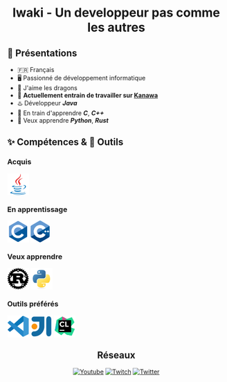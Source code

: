 
<div align="center">
    <h1> Iwaki - Un developpeur pas comme les autres </h1>
</div>

<h2> 👋 Présentations</h2>

- 🇫🇷 Français
- 🖥️ Passionné de développement informatique
- 🐲 J'aime les dragons
- 🌸 <b>Actuellement entrain de travailler sur <a href="https://kanawa.fr">Kanawa</a></b>
- ♨️ Développeur ***Java***
- 🧠 En train d'apprendre ***C***, ***C++***
- 🧩 Veux apprendre ***Python***, ***Rust***

## ✨ Compétences & 🔧 Outils

### Acquis

<p align="left">
<img align="center" src="./resources/java-original.png" alt="Java" height="50" width="50"/>
</p>

### En apprentissage

<p align="left">
<img align="center" src="./resources/c-original.png" alt="C" height="50" width="50"/>
<img align="center" src="./resources/cpp-original.png" alt="C++" height="50" width="44"/>
</p>

### Veux apprendre

<p align="left">
<img align="center" src="./resources/rust-original.png" alt="Python" height="50" width="50"/>
<img align="center" src="./resources/python-original.png" alt="Python" height="50" width="50"/>
</p>

### Outils préférés

<p align="left">
<img align="center" src="./resources/vscode-original.png" alt="Visual Studio Code" height="50" width="50"/>
<img align="center" src="./resources/intellij-original.png" alt="IntelliJ Idea" height="50" width="50"/>
<img align="center" src="./resources/clion-original.png" alt="IntelliJ Idea" height="50" width="50"/>
</p>

<div align="center">
    <h2>Réseaux</h2>

[![Youtube](https://img.shields.io/badge/YouTube-FF0000?style=for-the-badge&logo=youtube&logoColor=white)](https://www.youtube.com/@Iwaki_)
[![Twitch](https://img.shields.io/badge/Twitch-9146FF?style=for-the-badge&logo=twitch&logoColor=white)](https://www.twitch.tv/xiwaki)
[![Twitter](https://img.shields.io/badge/Twitter-1DA1F2?style=for-the-badge&logo=twitter&logoColor=white)](https://twitter.com/IwakiLeKiwi)

</div>

